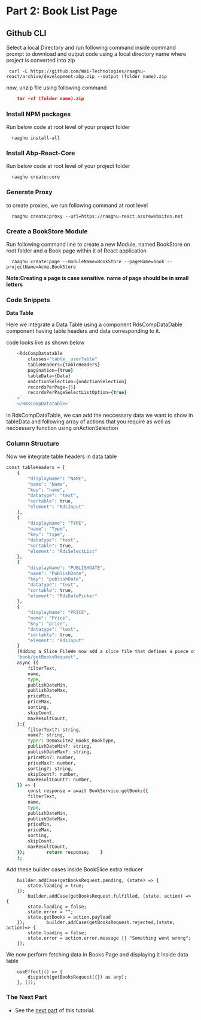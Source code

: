 Part 2: Book List Page
======================

Github CLI
----------

Select a local Directory and run following command inside command prompt to download and output code using a local directory name where project is converted into zip

```shell
 curl -L https://github.com/Wai-Technologies/raaghu-react/archive/development-abp.zip --output (folder name).zip
```

now, unzip file using following command

```json
    tar -xf (folder name).zip
```

### Install NPM packages

Run below code at root level of your project folder

```shell
  raaghu install-all
```

### Install Abp-React-Core

Run below code at root level of your project folder

```shell
  raaghu create:core
```

### Generate Proxy

to create proxies, we run following command at root level

```shell
  raaghu create:proxy --url=https://raaghu-react.azurewebsites.net
```

### Create a BookStore Module

Run following command line to create a new Module, named BookStore on root folder and a Book page within it of React application

```shell
  raaghu create:page --moduleName=BookStore --pageName=book --projectName=Acme.BookStore
```

**Note:Creating a page is case sensitive. name of page should be in small letters**

### Code Snippets

**Data Table**

Here we integrate a Data Table using a component RdsCompDataDable component having table headers and data corresponding to it.

code looks like as shown below
```javascript
    <RdsCompDatatable
        classes="table__userTable"
        tableHeaders={tableHeaders}
        pagination={true}
        tableData={Data}
        onActionSelection={onActionSelection}
        recordsPerPage={5}
        recordsPerPageSelectListOption={true}
    >`
    </RdsCompDatatable>`
```
in RdsCompDataTable, we can add the neccessary data we want to show in tableData and following array of actions that you require as well as neccessary function using onActionSelection

### Column Structure

Now we integrate table headers in data table 

```bash 
const tableHeaders = [
    {
        "displayName": "NAME",
        "name": "Name",
        "key": "name",
        "datatype": "text",
        "sortable": true,
        "element": "RdsInput"
    },
    {
        "displayName": "TYPE",
        "name": "Type",
        "key": "type",
        "datatype": "text",
        "sortable": true,
        "element": "RdsSelectList"
    },
    {
        "displayName": "PUBLISHDATE",
        "name": "PublishDate",
        "key": "publishDate",
        "datatype": "text",
        "sortable": true,
        "element": "RdsDatePicker"
    },
    {
        "displayName": "PRICE",
        "name": "Price",
        "key": "price",
        "datatype": "text",
        "sortable": true,
        "element": "RdsInput"
    }
    ]Adding a Slice FileWe now add a slice file that defines a piece of state and its corresponding reducer functions    export const getBooksRequest = createAsyncThunk(
    'book/getBooksRequest',
    async ({
        filterText,
        name,
        type,
        publishDateMin,
        publishDateMax,
        priceMin,
        priceMax,
        sorting,
        skipCount,
        maxResultCount,
    }:{
        filterText?: string,
        name?: string,
        type?: DemoSuite2_Books_BookType,
        publishDateMin?: string,
        publishDateMax?: string,
        priceMin?: number,
        priceMax?: number,
        sorting?: string,
        skipCount?: number,
        maxResultCount?: number,
    }) => {
        const response = await BookService.getBooks({
        filterText,
        name,
        type,
        publishDateMin,
        publishDateMax,
        priceMin,
        priceMax,
        sorting,
        skipCount,
        maxResultCount,
    });        return response;    }
    );
```


Add these builder cases inside BookSlice extra reducer

```shell
    builder.addCase(getBooksRequest.pending, (state) => {
        state.loading = true;
    });
        builder.addCase(getBooksRequest.fulfilled, (state, action) => {
        state.loading = false;
        state.error = "";
        state.getBooks = action.payload
    });        builder.addCase(getBooksRequest.rejected,(state, action)=> {
        state.loading = false;
        state.error = action.error.message || "Something went wrong";
    });
```

We now perform fetching data in Books Page and displaying it inside data table

```shell
    useEffect(() => {
        dispatch(getBooksRequest({}) as any);
    }, []);
```

### The Next Part

* See the [next part](Creating-Updating-And-Deleting-Book.md) of this tutorial.
